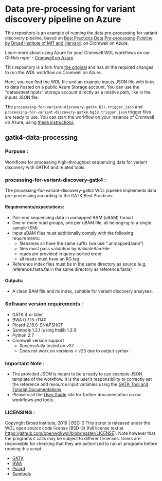 # Data pre-processing for variant discovery pipeline on Azure
This repository is an example of running the data pre-processing for variant discovery pipeline, based on [Best Practices Data Pre-processing Pipeline by Broad Institute of MIT and Harvard](https://gatk.broadinstitute.org/hc/en-us/articles/360035535912-Data-pre-processing-for-variant-discovery), on Cromwell on Azure.<br/> 

Learn more about using Azure for your Cromwell WDL workflows on our GitHub repo! - [Cromwell on Azure](https://github.com/microsoft/CromwellOnAzure).<br/>

This repository is a fork from [the original](https://github.com/gatk-workflows/gatk4-data-processing) and has all the required changes to run the WDL workflow on Cromwell on Azure.<br/>

Here, you can find the WDL file and an example inputs JSON file with links to data hosted on a public Azure Storage account. You can use the "datasettestinputs" storage account directly as a relative path, like in the inputs JSON file. 

The `processing-for-variant-discovery-gatk4.b37.trigger.json` and `processing-for-variant-discovery-gatk4.hg38.trigger.json` trigger files are ready to use. You can start the workflow on your instance of Cromwell on Azure, using [these instructions](https://github.com/microsoft/CromwellOnAzure/blob/master/docs/managing-your-workflow.md/#Start-your-workflow).

## gatk4-data-processing

### Purpose :
Workflows for processing high-throughput sequencing data for variant discovery with GATK4 and related tools.

### processing-for-variant-discovery-gatk4 :
The processing-for-variant-discovery-gatk4 WDL pipeline implements data pre-processing according to the GATK Best Practices.  

#### Requirements/expectations:
- Pair-end sequencing data in unmapped BAM (uBAM) format
- One or more read groups, one per uBAM file, all belonging to a single sample (SM)
- Input uBAM files must additionally comply with the following requirements:
  - filenames all have the same suffix (we use ".unmapped.bam")
  - files must pass validation by ValidateSamFile 
  - reads are provided in query-sorted order
  - all reads must have an RG tag
- Reference index files must be in the same directory as source (e.g. reference.fasta.fai in the same directory as reference.fasta)

#### Outputs: 
- A clean BAM file and its index, suitable for variant discovery analyses.

### Software version requirements :
- GATK 4 or later
- BWA 0.7.15-r1140
- Picard 2.16.0-SNAPSHOT
- Samtools 1.3.1 (using htslib 1.3.1)
- Python 2.7
- Cromwell version support 
  - Successfully tested on v37 
  - Does not work on versions < v23 due to output syntax
  
### Important Note :
- The provided JSON is meant to be a ready to use example JSON template of the workflow. It is the user’s responsibility to correctly set the reference and resource input variables using the [GATK Tool and Tutorial Documentations](https://software.broadinstitute.org/gatk/documentation/).
- Please visit the [User Guide](https://software.broadinstitute.org/gatk/documentation/) site for further documentation on our workflows and tools.

### LICENSING :
Copyright Broad Institute, 2019 | BSD-3
This script is released under the WDL open source code license (BSD-3) (full license text at https://github.com/openwdl/wdl/blob/master/LICENSE). Note however that the programs it calls may be subject to different licenses. Users are responsible for checking that they are authorized to run all programs before running this script.
- [GATK](https://software.broadinstitute.org/gatk/download/licensing.php)
- [BWA](http://bio-bwa.sourceforge.net/bwa.shtml#13)
- [Picard](https://broadinstitute.github.io/picard/)
- [Samtools](http://www.htslib.org/terms/)
